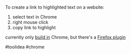 To create a link to highlighted text on a website:

1. select text in Chrome
2. right mouse click
3. copy link to highlight

currently only [build in](https://support.google.com/chrome/answer/10256233?hl=en&co=GENIE.Platform%3DDesktop) Chrome, but there's a [Firefox plugin]

#toolidea #chrome

[Firefox plugin]: https://addons.mozilla.org/en-GB/firefox/addon/link-to-text-fragment